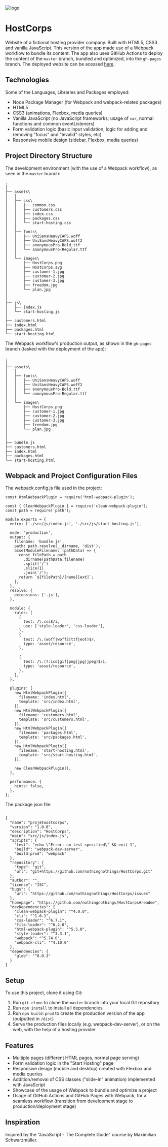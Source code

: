 ![logo](/src/assets/images/HostCorps.png)

# HostCorps

Website of a fictional hosting provider company. Built with HTML5, CSS3 and vanilla JavaScript. This version of the app made use of a Webpack workflow to bundle its content. The app also uses GitHub Actions to deploy the content of the `master` branch, bundled and optimized, into the `gh-pages` branch. The deployed website can be acessed [here](https://nothingnothings.github.io/HostCorpsWebpackVersion).

## Technologies

Some of the Languages, Libraries and Packages employed:

- Node Package Manager (for Webpack and webpack-related packages)
- HTML5
- CSS3 (animations, Flexbox, media queries)
- Vanilla JavaScript (no JavaScript frameworks; usage of `var`, normal functions and common eventListeners)
- Form validation logic (basic input validation, logic for adding and removing "focus" and "invalid" styles, etc)
- Responsive mobile design (sidebar, Flexbox, media queries)

## Project Directory Structure

The development environment (with the use of a Webpack workflow), as seen in the `master` branch:

```
.
│
├── assets\
│   │
│   ├── css\
│   │   ├── common.css
│   │   ├── customers.css
│   │   ├── index.css
│   │   ├── packages.css
│   │   └── start-hosting.css
│   │
│   ├── fonts\
│   │   ├── UniSansHeavyCAPS.woff
│   │   ├── UniSansHeavyCAPS.woff2
│   │   ├── anonymousPro-Bold.ttf
│   │   └── anonymousPro-Regular.ttf
│   │
│   └── images\
│       ├── HostCorps.png
│       ├── HostCorps.svg
│       ├── customer-1.jpg
│       ├── customer-2.jpg
│       ├── customer-3.jpg
│       ├── freedom.jpg
│       └── plan.jpg
│
│
├── js\
│   ├── index.js
│   └── start-hosting.js
│
├── customers.html
├── index.html
├── packages.html
└── start-hosting.html
```

The Webpack workflow's production output, as shown in the `gh-pages` branch (tasked with the deployment of the app):

```
.
│
├── assets\
│   │
│   ├── fonts\
│   │   ├── UniSansHeavyCAPS.woff
│   │   ├── UniSansHeavyCAPS.woff2
│   │   ├── anonymousPro-Bold.ttf
│   │   └── anonymousPro-Regular.ttf
│   │
│   └── images\
│       ├── HostCorps.png
│       ├── customer-1.jpg
│       ├── customer-2.jpg
│       ├── customer-3.jpg
│       ├── freedom.jpg
│       └── plan.jpg
│
│
├── bundle.js
├── customers.html
├── index.html
├── packages.html
└── start-hosting.html
```

## Webpack and Project Configuration Files

The webpack.config.js file used in the project:

```
const HtmlWebpackPlugin = require('html-webpack-plugin');

const { CleanWebpackPlugin } = require('clean-webpack-plugin');
const path = require('path');

module.exports = {
  entry: ['./src/js/index.js', './src/js/start-hosting.js'],

  mode: 'production',
  output: {
    filename: 'bundle.js',
    path: path.resolve(__dirname, 'dist'),
    assetModuleFilename: (pathData) => {
      const filePath = path
        .dirname(pathData.filename)
        .split('/')
        .slice(1)
        .join('/');
      return `${filePath}/[name][ext]`;
    },
  },
  resolve: {
    extensions: ['.js'],
  },

  module: {
    rules: [
      {
        test: /\.css$/i,
        use: ['style-loader', 'css-loader'],
      },
      {
        test: /\.(woff|woff2|ttf|eot)$/,
        type: 'asset/resource',
      },

      {
        test: /\.(?:ico|gif|png|jpg|jpeg)$/i,
        type: 'asset/resource',
      },
    ],
  },

  plugins: [
    new HtmlWebpackPlugin({
      filename: 'index.html',
      template: 'src/index.html',
    }),
    new HtmlWebpackPlugin({
      filename: 'customers.html',
      template: 'src/customers.html',
    }),
    new HtmlWebpackPlugin({
      filename: 'packages.html',
      template: 'src/packages.html',
    }),
    new HtmlWebpackPlugin({
      filename: 'start-hosting.html',
      template: 'src/start-hosting.html',
    }),

    new CleanWebpackPlugin(),
  ],

  performance: {
    hints: false,
  },
};

```

The package.json file:

```

{
  "name": "projetoostcorps",
  "version": "1.0.0",
  "description": "HostCorps",
  "main": "src/js/index.js",
  "scripts": {
    "test": "echo \"Error: no test specified\" && exit 1",
    "build": "webpack-dev-server",
    "build:prod": "webpack"
  },
  "repository": {
    "type": "git",
    "url": "git+https://github.com/nothingnothings/HostCorps.git"
  },
  "author": "",
  "license": "ISC",
  "bugs": {
    "url": "https://github.com/nothingnothings/HostCorps/issues"
  },
  "homepage": "https://github.com/nothingnothings/HostCorps#readme",
  "devDependencies": {
    "clean-webpack-plugin": "^4.0.0",
    "cli": "^1.0.1",
    "css-loader": "^6.7.1",
    "file-loader": "^6.2.0",
    "html-webpack-plugin": "^5.5.0",
    "style-loader": "^3.3.1",
    "webpack": "^5.74.0",
    "webpack-cli": "^4.10.0"
  },
  "dependencies": {
    "glob": "^8.0.3"
  }
}

```

## Setup

To use this project, clone it using Git:

1. Run `git clone` to clone the `master` branch into your local Git repository
2. Run `npm install` to install all dependencies
3. Run `npm build:prod` to create the production version of the app (outputted in `/dist`)
4. Serve the production files locally (e.g. webpack-dev-server), or on the web, with the help of a hosting provider

## Features

- Multiple pages (different HTML pages, normal page serving)
- Form validation logic in the "Start Hosting" page
- Responsive design (mobile and desktop) created with Flexbox and media queries
- Addition/removal of CSS classes ("slide-in" animation) implemented with JavaScript
- Showcase of the usage of Webpack to bundle and optimize a project
- Usage of GitHub Actions and GitHub Pages with Webpack, for a seamless workflow (transition from development stage to production/deployment stage)

## Inspiration

Inspired by the "JavaScript - The Complete Guide" course by Maximilian Schwarzmüller.
